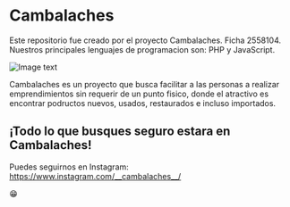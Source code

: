 # Cambalaches
Este repositorio fue creado por el proyecto Cambalaches. Ficha 2558104.
<br>
Nuestros principales lenguajes de programacion son: PHP y JavaScript.
<br>

![Image text](https://raw.githubusercontent.com/Hol1sPruev4Sen4/Prueba1/master/CAMBALACHES.png)

Cambalaches es un proyecto que busca facilitar a las personas a realizar emprendimientos sin requerir de un punto fisico, 
donde el atractivo es encontrar podructos nuevos, usados, restaurados e incluso importados. 

## ¡Todo lo que busques seguro estara en Cambalaches!


Puedes seguirnos en Instagram: https://www.instagram.com/__cambalaches__/

😁
